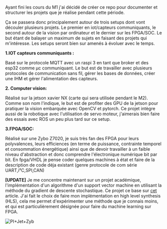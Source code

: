 Ayant fini les cours du M1 j'ai décidé de créer ce repo pour documenter et structurer les projets que je réalise pendant cette période.

Ça se passera donc principalement autour de trois setups dont vont découler plusieurs projets. Le premier en iot/capteurs communiquants, le second autour de la vision par ordinateur et le dernier sur les FPGA/SOC. Le but étant de balayer un maximum de sujets en faisant des projets qui m'intéresse. Les setups seront bien sur amenés à évoluer avec le temps.

**1.IOT capteurs communiquants :**

Basé sur le protocole MQTT avec un raspi 3 en tant que broker et des esp32 comme µc communiquant. Le but est de travailler avec plusieurs protocoles de communication sans fil, gérer les bases de données, créer une IHM et gérer l'alimentation des capteurs.


**2. Computer vision:**

Réalisé sur la jetson xavier NX (carte qui sera utilisée pendant le M2). Comme son nom l'indique, le but est de profiter des GPU de la jetson pour pratiquer la vision embarquée avec OpenCV et pytorch. Ce projet intègre aussi de la robotique avec l'utilisation de servo moteur, j'aimerais bien faire des essais avec ROS un peu plus tard sur ce setup.


**3.FPGA/SOC:**

Réalisé sur une Zybo Z7020, je suis très fan des FPGA pour leurs polyvalences, leurs efficiences (en terme de puissance, contrainte temporel et consommation énergétique) ainsi que de devoir travailler à un faible niveau d'abstraction et donc comprendre l'électronique numérique bit par bit. En fpga/VHDL je pense coder quelques machines à état et faire de la description de code déja existant (genre protocole de com série UART,i²C,SPI,CAN)

**[UPDATE]**
Je me concentre maintenant sur un projet académique, l'implémentation d'un algorithme d'un support vector machine en utilisant la méthode du gradient de descente stochastique. Ce projet ce base sur [cet](lopes2019.pdf) article. J'ai fait le choix de faire mon implémentation en high level synthesis (HLS), cela me permet d'expérimenter une méthode que je connais moins, et qui est particulièrement désignée pour faire du machine learning sur FPGA.


![PI+Jet+Zyb](https://user-images.githubusercontent.com/94114676/166684215-9302ad22-f1e8-4103-8958-482a12fbe210.jpg)
